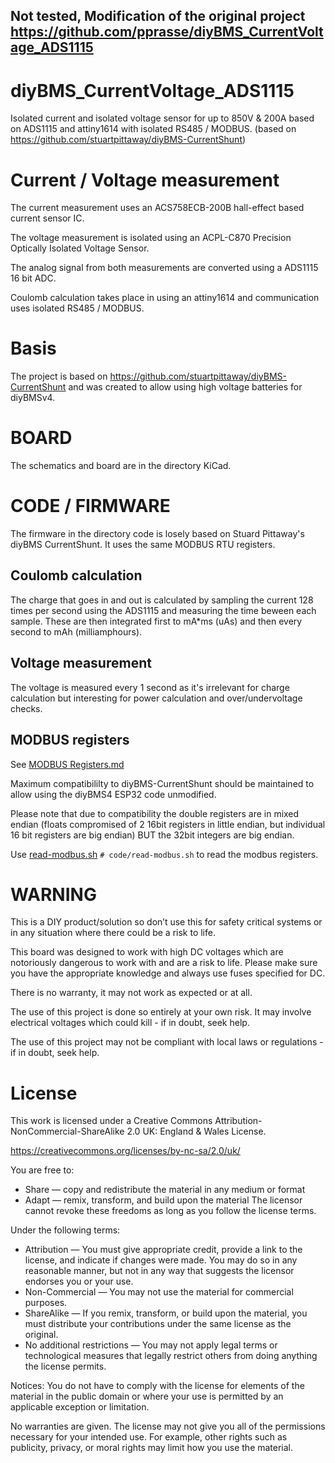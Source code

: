 Not tested, Modification of the original project https://github.com/pprasse/diyBMS_CurrentVoltage_ADS1115
----------

# diyBMS_CurrentVoltage_ADS1115

Isolated current and isolated voltage sensor for up to 850V & 200A based on ADS1115 and attiny1614 with isolated RS485 / MODBUS. (based on https://github.com/stuartpittaway/diyBMS-CurrentShunt)

# Current / Voltage measurement

The current measurement uses an ACS758ECB-200B hall-effect based current sensor IC.

The voltage measurement is isolated using an ACPL-C870 Precision Optically Isolated Voltage Sensor.

The analog signal from both measurements are converted using a ADS1115 16 bit ADC.

Coulomb calculation takes place in using an attiny1614 and communication uses isolated RS485 / MODBUS.

# Basis

The project is based on https://github.com/stuartpittaway/diyBMS-CurrentShunt and was created to allow using high voltage batteries for diyBMSv4.

# BOARD

The schematics and board are in the directory KiCad.

# CODE / FIRMWARE

The firmware in the directory code is losely based on Stuard Pittaway's diyBMS CurrentShunt. It uses the same MODBUS RTU registers.

## Coulomb calculation

The charge that goes in and out is calculated by sampling the current 128 times per second using the ADS1115 and measuring the time beween each sample. These are then integrated first to mA*ms (uAs) and then every second to mAh (milliamphours).

## Voltage measurement

The voltage is measured every 1 second as it's irrelevant for charge calculation but interesting for power calculation and over/undervoltage checks.

## MODBUS registers

See [MODBUS Registers.md](./code/MODBUS%20Registers.md)

Maximum compatibililty to diyBMS-CurrentShunt should be maintained to allow using the diyBMS4 ESP32 code unmodified.

Please note that due to compatibility the double registers are in mixed endian (floats compromised of 2 16bit registers in little endian, but individual 16 bit registers are big endian) BUT the 32bit integers are big endian.

Use [read-modbus.sh](./code/read-modbus.sh) ```# code/read-modbus.sh``` to read the modbus registers.


# WARNING

This is a DIY product/solution so don’t use this for safety critical systems or in any situation where there could be a risk to life.  

This board was designed to work with high DC voltages which are notoriously dangerous to work with and are a risk to life. Please make sure you have the appropriate knowledge and always use fuses specified for DC.

There is no warranty, it may not work as expected or at all.

The use of this project is done so entirely at your own risk.  It may involve electrical voltages which could kill - if in doubt, seek help.

The use of this project may not be compliant with local laws or regulations - if in doubt, seek help.


# License

This work is licensed under a Creative Commons Attribution-NonCommercial-ShareAlike 2.0 UK: England & Wales License.

https://creativecommons.org/licenses/by-nc-sa/2.0/uk/

You are free to:
* Share — copy and redistribute the material in any medium or format
* Adapt — remix, transform, and build upon the material
The licensor cannot revoke these freedoms as long as you follow the license terms.

Under the following terms:
* Attribution — You must give appropriate credit, provide a link to the license, and indicate if changes were made. You may do so in any reasonable manner, but not in any way that suggests the licensor endorses you or your use.
* Non-Commercial — You may not use the material for commercial purposes.
* ShareAlike — If you remix, transform, or build upon the material, you must distribute your contributions under the same license as the original.
* No additional restrictions — You may not apply legal terms or technological measures that legally restrict others from doing anything the license permits.


Notices:
You do not have to comply with the license for elements of the material in the public domain or where your use is permitted by an applicable exception or limitation.

No warranties are given. The license may not give you all of the permissions necessary for your intended use. For example, other rights such as publicity, privacy, or moral rights may limit how you use the material.
